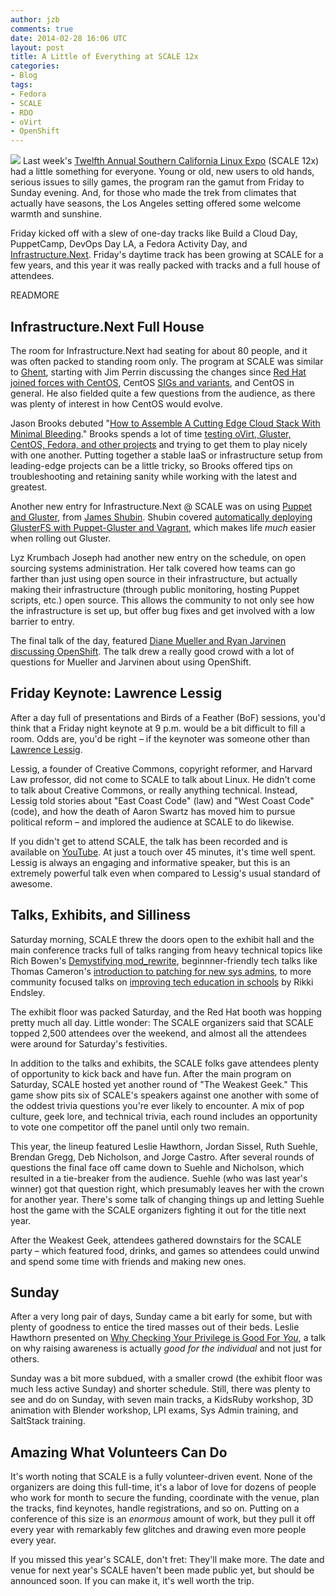 ```yaml
---
author: jzb
comments: true
date: 2014-02-28 16:06 UTC
layout: post
title: A Little of Everything at SCALE 12x
categories:
- Blog
tags:
- Fedora
- SCALE
- RDO
- oVirt
- OpenShift
---
```


[![](blog/scale12x.png)](https://www.socallinuxexpo.org/scale12x) Last week's [Twelfth Annual Southern California Linux Expo](https://www.socallinuxexpo.org/scale12x) (SCALE 12x) had a little something for everyone. Young or old, new users to old hands, serious issues to silly games, the program ran the gamut from Friday to Sunday evening. And, for those who made the trek from climates that actually have seasons, the Los Angeles setting offered some welcome warmth and sunshine. 

Friday kicked off with a slew of one-day tracks like Build a Cloud Day, PuppetCamp, DevOps Day LA, a Fedora Activity Day, and [Infrastructure.Next](http://lanyrd.com/2014/infra-at-scale/). Friday's daytime track has been growing at SCALE for a few years, and this year it was really packed with tracks and a full house of attendees.

READMORE

## Infrastructure.Next Full House

The room for Infrastructure.Next had seating for about 80 people, and it was often packed to standing room only. The program at SCALE was similar to [Ghent](/blog/2014/02/infrastructure-next-debuts-in-ghent/), starting with Jim Perrin discussing the changes since [Red Hat joined forces with CentOS](/blog/2014/01/red-hat-and-centos-join-forces/), CentOS [SIGs and variants](/blog/2014/01/centos-sig-and-variant-activity/), and CentOS in general. He also fielded quite a few questions from the audience, as there was plenty of interest in how CentOS would evolve.

Jason Brooks debuted "[How to Assemble A Cutting Edge Cloud Stack With Minimal Bleeding](http://lanyrd.com/2014/infra-at-scale/scwgcw/)." Brooks spends a lot of time [testing oVirt, Gluster, CentOS, Fedora, and other projects](/blog/author/jbrooks/) and trying to get them to play nicely with one another. Putting together a stable IaaS or infrastructure setup from leading-edge projects can be a little tricky, so Brooks offered tips on troubleshooting and retaining sanity while working with the latest and greatest. 

Another new entry for Infrastructure.Next @ SCALE was on using [Puppet and Gluster](http://ttboj.wordpress.com/2014/02/21/speaking-at-scale-today/), from [James Shubin](http://ttboj.wordpress.com/). Shubin covered [automatically deploying GlusterFS with Puppet-Gluster and Vagrant](https://ttboj.wordpress.com/2014/01/08/automatically-deploying-glusterfs-with-puppet-gluster-vagrant/), which makes life *much* easier when rolling out Gluster. 

Lyz Krumbach Joseph had another new entry on the schedule, on open sourcing systems administration. Her talk covered how teams can go farther than just using open source in their infrastructure, but actually making their infrastructure (through public monitoring, hosting Puppet scripts, etc.) open source. This allows the community to not only see how the infrastructure is set up, but offer bug fixes and get involved with a low barrier to entry.

The final talk of the day, featured [Diane Mueller and Ryan Jarvinen discussing OpenShift](http://lanyrd.com/2014/infra-at-scale/scwgcq/). The talk drew a really good crowd with a lot of questions for Mueller and Jarvinen about using OpenShift. 

## Friday Keynote: Lawrence Lessig

After a day full of presentations and Birds of a Feather (BoF) sessions, you'd think that a Friday night keynote at 9 p.m. would be a bit difficult to fill a room. Odds are, you'd be right &ndash; if the keynoter was someone other than [Lawrence Lessig](http://www.socallinuxexpo.org/scale12x/presentations/opening-keynote-only-you-can-get-so-where-are-you). 

Lessig, a founder of Creative Commons, copyright reformer, and Harvard Law professor, did not come to SCALE to talk about Linux. He didn't come to talk about Creative Commons, or really anything technical. Instead, Lessig told stories about "East Coast Code" (law) and "West Coast Code" (code), and how the death of Aaron Swartz has moved him to pursue political reform &ndash; and implored the audience at SCALE to do likewise. 

If you didn't get to attend SCALE, the talk has been recorded and is available on [YouTube](https://www.youtube.com/watch?v=D3O1MC1AqvM). At just a touch over 45 minutes, it's time well spent. Lessig is always an engaging and informative speaker, but this is an extremely powerful talk even when compared to Lessig's usual standard of awesome.

## Talks, Exhibits, and Silliness

Saturday morning, SCALE threw the doors open to the exhibit hall and the main conference tracks full of talks ranging from heavy technical topics like Rich Bowen's [Demystifying mod_rewrite](http://www.socallinuxexpo.org/scale12x/presentations/demystifying-modrewrite), beginnner-friendly tech talks like Thomas Cameron's [introduction to patching for new sys admins](http://www.socallinuxexpo.org/scale12x/presentations/introduction-patching-new-sysadmin), to more community focused talks on [improving tech education in schools](http://www.socallinuxexpo.org/scale12x/presentations/you-know-kids-7-tips-improving-tech-education-our-schools) by Rikki Endsley.

The exhibit floor was packed Saturday, and the Red Hat booth was hopping pretty much all day. Little wonder: The SCALE organizers said that SCALE topped 2,500 attendees over the weekend, and almost all the attendees were around for Saturday's festivities. 

In addition to the talks and exhibits, the SCALE folks gave attendees plenty of opportunity to kick back and have fun. After the main program on Saturday, SCALE hosted yet another round of "The Weakest Geek." This game show pits six of SCALE's speakers against one another with some of the oddest trivia questions you're ever likely to encounter. A mix of pop culture, geek lore, and technical trivia, each round includes an opportunity to vote one competitor off the panel until only two remain. 

This year, the lineup featured Leslie Hawthorn, Jordan Sissel, Ruth Suehle, Brendan Gregg, Deb Nicholson, and Jorge Castro. After several rounds of questions the final face off came down to Suehle and Nicholson, which resulted in a tie-breaker from the audience. Suehle (who was last year's winner) got that question right, which presumably leaves her with the crown for another year. There's some talk of changing things up and letting Suehle host the game with the SCALE organizers fighting it out for the title next year.

After the Weakest Geek, attendees gathered downstairs for the SCALE party &ndash; which featured food, drinks, and games so attendees could unwind and spend some time with friends and making new ones. 

## Sunday

After a very long pair of days, Sunday came a bit early for some, but with plenty of goodness to entice the tired masses out of their beds. Leslie Hawthorn presented on [Why Checking Your Privilege is Good For *You*](http://www.socallinuxexpo.org/scale12x/presentations/why-checking-your-privilege-good-you), a talk on why raising awareness is actually *good for the individual* and not just for others.

Sunday was a bit more subdued, with a smaller crowd (the exhibit floor was much less active Sunday) and shorter schedule. Still, there was plenty to see and do on Sunday, with seven main tracks, a KidsRuby workshop, 3D animation with Blender workshop, LPI exams, Sys Admin training, and SaltStack training. 

## Amazing What Volunteers Can Do

It's worth noting that SCALE is a fully volunteer-driven event. None of the organizers are doing this full-time, it's a labor of love for dozens of people who work for month to secure the funding, coordinate with the venue, plan the tracks, find keynotes, handle registrations, and so on. Putting on a conference of this size is an *enormous* amount of work, but they pull it off every year with remarkably few glitches and drawing even more people every year. 

If you missed this year's SCALE, don't fret: They'll make more. The date and venue for next year's SCALE haven't been made public yet, but should be announced soon. If you can make it, it's well worth the trip. 
